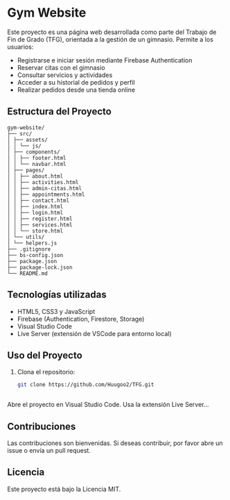# Gym Website
Este proyecto es una página web desarrollada como parte del Trabajo de Fin de Grado (TFG), orientada a la gestión de un gimnasio. Permite a los usuarios:

- Registrarse e iniciar sesión mediante Firebase Authentication
- Reservar citas con el gimnasio
- Consultar servicios y actividades
- Acceder a su historial de pedidos y perfil
- Realizar pedidos desde una tienda online

## Estructura del Proyecto

```
gym-website/
├── src/
│ ├── assets/
│ │ └── js/
│ ├── components/
│ │ ├── footer.html
│ │ └── navbar.html
│ ├── pages/
│ │ ├── about.html
│ │ ├── activities.html
│ │ ├── admin-citas.html
│ │ ├── appointments.html
│ │ ├── contact.html
│ │ ├── index.html
│ │ ├── login.html
│ │ ├── register.html
│ │ ├── services.html
│ │ └── store.html
│ └── utils/
│ └── helpers.js
├── .gitignore
├── bs-config.json
├── package.json
├── package-lock.json
└── README.md
```

## Tecnologías utilizadas

- HTML5, CSS3 y JavaScript
- Firebase (Authentication, Firestore, Storage)
- Visual Studio Code
- Live Server (extensión de VSCode para entorno local)

##  Uso del Proyecto

1. Clona el repositorio:
   ```bash
   git clone https://github.com/Huugoo2/TFG.git
 
 Abre el proyecto en Visual Studio Code.
Usa la extensión Live Server...

## Contribuciones

Las contribuciones son bienvenidas. Si deseas contribuir, por favor abre un issue o envía un pull request.

## Licencia

Este proyecto está bajo la Licencia MIT.